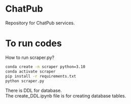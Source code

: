 # ChatPub

Repository for ChatPub services.

# To run codes

How to run scraper.py?
```bash
conda create -n scraper python=3.10
conda activate scraper
pip install -r requirements.txt
python scraper.py
```
There is DDL for database.<br>
The create_DDL.ipynb file is for creating database tables.
